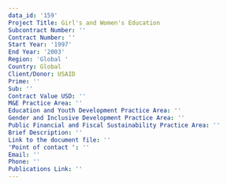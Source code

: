 ```yaml
---
data_id: '159'
Project Title: Girl's and Women's Education
Subcontract Number: ''
Contract Number: ''
Start Year: '1997'
End Year: '2003'
Region: 'Global '
Country: Global
Client/Donor: USAID
Prime: ''
Sub: ''
Contract Value USD: ''
M&E Practice Area: ''
Education and Youth Development Practice Area: ''
Gender and Inclusive Development Practice Area: ''
Public Financial and Fiscal Sustainability Practice Area: ''
Brief Description: ''
Link to the document file: ''
'Point of contact ': ''
Email: ''
Phone: ''
Publications Link: ''
---
```

